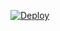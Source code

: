 

[![Deploy](https://www.herokucdn.com/deploy/button.png)](https://dashboard.heroku.com/new?template=https://github.com/kjuyt/nhgtrvcsw)



